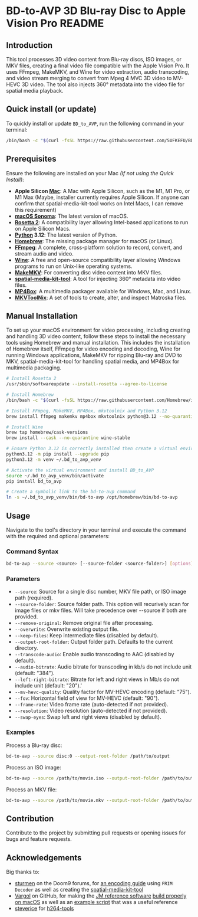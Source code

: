 # BD-to-AVP 3D Blu-ray Disc to Apple Vision Pro README

## Introduction

This tool processes 3D video content from Blu-ray discs, ISO images, or MKV files, creating a final video file compatible with
the Apple Vision Pro. It uses FFmpeg, MakeMKV, and Wine for video extraction, audio transcoding, and video stream merging to convert
from Mpeg 4 MVC 3D video to MV-HEVC 3D video. The tool also injects 360° metadata into the video file for spatial media playback.

## Quick install (or update)

To quickly install or update `BD_to_AVP`, run the following command in your terminal:

```bash
/bin/bash -c "$(curl -fsSL https://raw.githubusercontent.com/5UFKEFU/BD_to_AVP/release/installer.sh)"
```

## Prerequisites

Ensure the following are installed on your Mac *(If not using the Quick Install)*:

- **Apple Silicon [Mac]**: A Mac with Apple Silicon, such as the M1, M1 Pro, or M1 Max (Maybe, installer currently requires Apple
  Silicon. If anyone can confirm that spatial-media-kit-tool works on Intel Macs, I can remove this requirement)
- **[macOS Sonoma]**: The latest version of macOS.
- **[Rosetta 2]**: A compatibility layer allowing Intel-based applications to run on Apple Silicon Macs.
- **[Python] 3.12**: The latest version of Python.
- **[Homebrew]**: The missing package manager for macOS (or Linux).
- **[FFmpeg]**: A complete, cross-platform solution to record, convert, and stream audio and video.
- **[Wine]**: A free and open-source compatibility layer allowing Windows programs to run on Unix-like operating systems.
- **[MakeMKV]**: For converting disc video content into MKV files.
- **[spatial-media-kit-tool]**: A tool for injecting 360° metadata into video files.
- **[MP4Box]**: A multimedia packager available for Windows, Mac, and Linux.
- **[MKVToolNix]**: A set of tools to create, alter, and inspect Matroska files.

## Manual Installation

To set up your macOS environment for video processing, including creating and handling 3D video content, follow these steps to
install the necessary tools using Homebrew and manual installation. This includes the installation of Homebrew itself, FFmpeg for
video encoding and decoding, Wine for running Windows applications, MakeMKV for ripping Blu-ray and DVD to MKV,
spatial-media-kit-tool for handling spatial media, and MP4Box for multimedia packaging.

```bash
# Install Rosetta 2
/usr/sbin/softwareupdate --install-rosetta --agree-to-license

# Install Homebrew
/bin/bash -c "$(curl -fsSL https://raw.githubusercontent.com/Homebrew/install/HEAD/install.sh)"

# Install FFmpeg, MakeMKV, MP4Box, mkvtoolnix and Python 3.12
brew install ffmpeg makemkv mp4box mkvtoolnix python@3.12 --no-quarantine 

# Install Wine
brew tap homebrew/cask-versions
brew install --cask --no-quarantine wine-stable

# Ensure Python 3.12 is correctly installed then create a virtual environment
python3.12 -m pip install --upgrade pip
python3.12 -m venv ~/.bd_to_avp_venv

# Activate the virtual environment and install BD_to_AVP
source ~/.bd_to_avp_venv/bin/activate
pip install bd_to_avp

# Create a symbolic link to the bd-to-avp command
ln -s ~/.bd_to_avp_venv/bin/bd-to-avp /opt/homebrew/bin/bd-to-avp
```

## Usage

Navigate to the tool's directory in your terminal and execute the command with the required and optional parameters:

### Command Syntax

```bash
bd-to-avp --source <source> [--source-folder <source-folder>] [options]
```

### Parameters

- `--source`: Source for a single disc number, MKV file path, or ISO image path (required).
- `--source-folder`: Source folder path. This option will recurively scan for image files or mkv files. Will take precedence over
  --source if both are provided.
- `--remove-original`: Remove original file after processing.
- `--overwrite`: Overwrite existing output file.
- `--keep-files`: Keep intermediate files (disabled by default).
- `--output-root-folder`: Output folder path. Defaults to the current directory.
- `--transcode-audio`: Enable audio transcoding to AAC (disabled by default).
- `--audio-bitrate`: Audio bitrate for transcoding in kb/s do not include unit (default: "384").
- `--left-right-bitrate`: Bitrate for left and right views in Mb/s do not include unit (default: "20").'
- `--mv-hevc-quality`: Quality factor for MV-HEVC encoding (default: "75").
- `--fov`: Horizontal field of view for MV-HEVC (default: "90").
- `--frame-rate`: Video frame rate (auto-detected if not provided).
- `--resolution`: Video resolution (auto-detected if not provided).
- `--swap-eyes`: Swap left and right views (disabled by default).

### Examples

Process a Blu-ray disc:

```bash
bd-to-avp --source disc:0 --output-root-folder /path/to/output
```

Process an ISO image:

```bash
bd-to-avp --source /path/to/movie.iso --output-root-folder /path/to/output
```

Process an MKV file:

```bash
bd-to-avp --source /path/to/movie.mkv --output-root-folder /path/to/output --transcode-audio
```

## Contribution

Contribute to the project by submitting pull requests or opening issues for bugs and feature requests.

## Acknowledgements

Big thanks to:

- [sturmen][sturmen] on the Doom9 forums, for [an encoding guide][sturmen-guide] using `FRIM Decoder` as well as creating
  the [spatial-media-kit-tool]
- [Vargol][vargol] on GitHub, for making the [JM reference software][jm-reference] [build properly on macOS][vargol-tools] as well as
  an [example script][vargol-guide] that was a useful reference
- [steverice][steverice] for [h264-tools][ldecod]

[MakeMKV]: https://www.makemkv.com/

[FFmpeg]: https://ffmpeg.org/

[jm-reference]: https://iphome.hhi.de/suehring/

[ldecod]: https://github.com/steverice/h264-tools

[spatial-media-kit-tool]: https://github.com/sturmen/SpatialMediaKit

[MP4Box]: https://github.com/gpac/gpac/wiki/MP4Box

[sturmen]: https://forum.doom9.org/member.php?u=224594

[sturmen-guide]: https://forum.doom9.org/showthread.php?p=1996846#post1996846

[vargol]: https://github.com/Vargol

[vargol-tools]: https://github.com/Vargol/h264-tools

[vargol-guide]: https://github.com/Vargol/h264-tools/wiki/Conversion-script-for-MVC-3D-blu-ray-extracted-by--MakeMKV

[steverice]: https://github.com/steverice

[h264-tools]: https://github.com/steverice/h264-tools

[Wine]: https://www.winehq.org/

[Homebrew]: https://brew.sh/

[Python]: https://www.python.org/

[Mac]: https://www.apple.com/mac/

[macOS Sonoma]:https://apps.apple.com/us/app/macos-sonoma/id6450717509?mt=12

[Rosetta 2]: https://support.apple.com/en-us/HT211861

[MKVToolNix]: https://mkvtoolnix.download/
